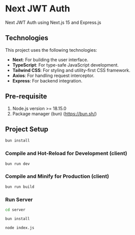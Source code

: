 # Next JWT Auth

Next JWT Auth using Next.js 15 and Express.js

## Technologies

This project uses the following technologies:

- **Next**: For building the user interface.
- **TypeScript**: For type-safe JavaScript development.
- **Tailwind CSS**: For styling and utility-first CSS framework.
- **Axios**: For handling request interceptor.
- **Express**: For backend integration.

## Pre-requisite

1. Node.js version >= 18.15.0
2. Package manager (bun) (https://bun.sh/)

## Project Setup

```sh
bun install
```

### Compile and Hot-Reload for Development (client)

```sh
bun run dev
```

### Compile and Minify for Production (client)

```sh
bun run build
```

### Run Server

```sh
cd server
```

```sh
bun install
```

```sh
node index.js
```
